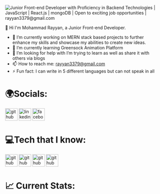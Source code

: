
![Junior Front-end Developer with Proficiency in Backend Technologies | JavaScript | React.js | mongoDB | Open to exciting job opportunities | rayyan3379@gmail.com](https://i.ibb.co/120WQg2/techno.png)

👋 Hi I'm Mohammad Rayyan, a Junior Front-end Developer.


- 🔭 I’m currently working on MERN stack based projects to further enhance my skills and showcase my abilities to create new ideas. 
- 🌱 I’m currently learning Greensock Animation Platform 
- 🤔 I’m looking for help with I’m trying to learn as well as share it with others via blogs 
- 📫 How to reach me: rayyan3379@gmail.com 
- ⚡ Fun fact:  I can write in 5 different languages but can not speak in all 


# 🌍Socials:

[<img src='https://cdn.jsdelivr.net/npm/simple-icons@3.0.1/icons/github.svg' alt='github' height='40'>](https://github.com/RayyanWebDev) [<img src='https://cdn.jsdelivr.net/npm/simple-icons@3.0.1/icons/linkedin.svg' alt='linkedin' height='40'>](https://www.linkedin.com/in/mohammad-rayyan-web-developer-31a0b3217/) [<img src='https://cdn.jsdelivr.net/npm/simple-icons@3.0.1/icons/facebook.svg' alt='facebook' height='40'>](https://www.facebook.com/profile.php?id=100010999953940&mibextid=ZbWKwL)

# 💻Tech that I know:

<img src='https://i.ibb.co/2304GYw/CSS3-logo-and-wordmark-svg.png' alt='github' height='40'>
<img src='https://i.ibb.co/c2tXHQv/png-transparent-logo-html5-brand-design-text-logo-number.png' alt='github' height='40'>
<img src='https://i.ibb.co/80SPm4V/Java-Script-Logo.png' alt='github' height='40'>
<img src='https://i.ibb.co/pnXJJzK/React-icon-svg.png' alt='github' height='40'>


# 📈 Current Stats:
